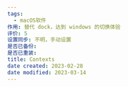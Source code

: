 ```yaml
---
tags:
  - macOS软件
作用: 替代 dock，达到 windows 的切换体验
评价: 5
设置同步: 不明，手动设置
是否已备份:
是否已重装:
title: Contexts
date created: 2023-02-28
date modified: 2023-03-14
---
```

